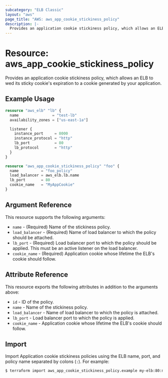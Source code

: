 ```yaml
---
subcategory: "ELB Classic"
layout: "aws"
page_title: "AWS: aws_app_cookie_stickiness_policy"
description: |-
  Provides an application cookie stickiness policy, which allows an ELB to wed its stickiness cookie to a cookie generated by your application.
---
```


# Resource: aws_app_cookie_stickiness_policy

Provides an application cookie stickiness policy, which allows an ELB to wed its sticky cookie's expiration to a cookie generated by your application.

## Example Usage

```terraform
resource "aws_elb" "lb" {
  name               = "test-lb"
  availability_zones = ["us-east-1a"]

  listener {
    instance_port     = 8000
    instance_protocol = "http"
    lb_port           = 80
    lb_protocol       = "http"
  }
}

resource "aws_app_cookie_stickiness_policy" "foo" {
  name          = "foo_policy"
  load_balancer = aws_elb.lb.name
  lb_port       = 80
  cookie_name   = "MyAppCookie"
}
```

## Argument Reference

This resource supports the following arguments:

* `name` - (Required) Name of the stickiness policy.
* `load_balancer` - (Required) Name of load balancer to which the policy
  should be attached.
* `lb_port` - (Required) Load balancer port to which the policy
  should be applied. This must be an active listener on the load
balancer.
* `cookie_name` - (Required) Application cookie whose lifetime the ELB's cookie should follow.

## Attribute Reference

This resource exports the following attributes in addition to the arguments above:

* `id` - ID of the policy.
* `name` - Name of the stickiness policy.
* `load_balancer` - Name of load balancer to which the policy is attached.
* `lb_port` - Load balancer port to which the policy is applied.
* `cookie_name` - Application cookie whose lifetime the ELB's cookie should follow.

## Import

Import Application cookie stickiness policies using the ELB name, port, and policy name separated by colons (`:`). For example:

```sh
$ terraform import aws_app_cookie_stickiness_policy.example my-elb:80:my-policy
```
